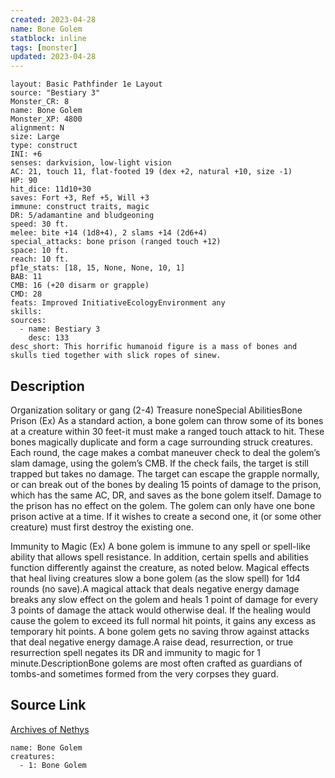 ```yaml
---
created: 2023-04-28
name: Bone Golem
statblock: inline
tags: [monster]
updated: 2023-04-28
---
```

```statblock
layout: Basic Pathfinder 1e Layout
source: "Bestiary 3"
Monster_CR: 8
name: Bone Golem
Monster_XP: 4800
alignment: N
size: Large
type: construct
INI: +6
senses: darkvision, low-light vision
AC: 21, touch 11, flat-footed 19 (dex +2, natural +10, size -1)
HP: 90
hit_dice: 11d10+30
saves: Fort +3, Ref +5, Will +3
immune: construct traits, magic
DR: 5/adamantine and bludgeoning
speed: 30 ft.
melee: bite +14 (1d8+4), 2 slams +14 (2d6+4)
special_attacks: bone prison (ranged touch +12)
space: 10 ft.
reach: 10 ft.
pf1e_stats: [18, 15, None, None, 10, 1]
BAB: 11
CMB: 16 (+20 disarm or grapple)
CMD: 28
feats: Improved InitiativeEcologyEnvironment any
skills: 
sources:
  - name: Bestiary 3
    desc: 133
desc_short: This horrific humanoid figure is a mass of bones and skulls tied together with slick ropes of sinew.
```
## Description
Organization solitary or gang (2-4)
Treasure noneSpecial AbilitiesBone Prison (Ex) As a standard action, a bone golem can throw some of its bones at a creature within 30 feet-it must make a ranged touch attack to hit. These bones magically duplicate and form a cage surrounding struck creatures. Each round, the cage makes a combat maneuver check to deal the golem’s slam damage, using the golem’s CMB. If the check fails, the target is still trapped but takes no damage. The target can escape the grapple normally, or can break out of the bones by dealing 15 points of damage to the prison, which has the same AC, DR, and saves as the bone golem itself. Damage to the prison has no effect on the golem. The golem can only have one bone prison active at a time. If it wishes to create a second one, it (or some other creature) must first destroy the existing one.

Immunity to Magic (Ex) A bone golem is immune to any spell or spell-like ability that allows spell resistance. In addition, certain spells and abilities function differently against the creature, as noted below. Magical effects that heal living creatures slow a bone golem (as the slow spell) for 1d4 rounds (no save).A magical attack that deals negative energy damage breaks any slow effect on the golem and heals 1 point of damage for every 3 points of damage the attack would otherwise deal. If the healing would cause the golem to exceed its full normal hit points, it gains any excess as temporary hit points. A bone golem gets no saving throw against attacks that deal negative energy damage.A raise dead, resurrection, or true resurrection spell negates its DR and immunity to magic for 1 minute.DescriptionBone golems are most often crafted as guardians of tombs-and sometimes formed from the very corpses they guard.
## Source Link
[Archives of Nethys](https://aonprd.com/MonsterDisplay.aspx?ItemName=Bone%20Golem)
```encounter-table
name: Bone Golem
creatures:
  - 1: Bone Golem
```
